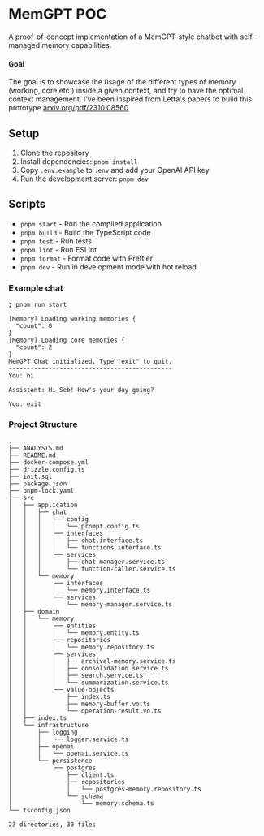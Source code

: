 # MemGPT POC

A proof-of-concept implementation of a MemGPT-style chatbot with self-managed memory capabilities.

#### Goal

The goal is to showcase the usage of the different types of memory (working, core etc.) inside a given context, and try to have the optimal context management.
I've been inspired from Letta's papers to build this prototype [arxiv.org/pdf/2310.08560](https://arxiv.org/pdf/2310.08560)

## Setup

1. Clone the repository
2. Install dependencies: `pnpm install`
3. Copy `.env.example` to `.env` and add your OpenAI API key
4. Run the development server: `pnpm dev`

## Scripts

- `pnpm start` - Run the compiled application
- `pnpm build` - Build the TypeScript code
- `pnpm test` - Run tests
- `pnpm lint` - Run ESLint
- `pnpm format` - Format code with Prettier
- `pnpm dev` - Run in development mode with hot reload

### Example chat

```
❯ pnpm run start

[Memory] Loading working memories {
  "count": 0
}
[Memory] Loading core memories {
  "count": 2
}
MemGPT Chat initialized. Type "exit" to quit.
---------------------------------------------
You: hi

Assistant: Hi Seb! How's your day going? 

You: exit
```

### Project Structure

```
.
├── ANALYSIS.md
├── README.md
├── docker-compose.yml
├── drizzle.config.ts
├── init.sql
├── package.json
├── pnpm-lock.yaml
├── src
│   ├── application
│   │   ├── chat
│   │   │   ├── config
│   │   │   │   └── prompt.config.ts
│   │   │   ├── interfaces
│   │   │   │   ├── chat.interface.ts
│   │   │   │   └── functions.interface.ts
│   │   │   └── services
│   │   │       ├── chat-manager.service.ts
│   │   │       └── function-caller.service.ts
│   │   └── memory
│   │       ├── interfaces
│   │       │   └── memory.interface.ts
│   │       └── services
│   │           └── memory-manager.service.ts
│   ├── domain
│   │   └── memory
│   │       ├── entities
│   │       │   └── memory.entity.ts
│   │       ├── repositories
│   │       │   └── memory.repository.ts
│   │       ├── services
│   │       │   ├── archival-memory.service.ts
│   │       │   ├── consolidation.service.ts
│   │       │   ├── search.service.ts
│   │       │   └── summarization.service.ts
│   │       └── value-objects
│   │           ├── index.ts
│   │           ├── memory-buffer.vo.ts
│   │           └── operation-result.vo.ts
│   ├── index.ts
│   └── infrastructure
│       ├── logging
│       │   └── logger.service.ts
│       ├── openai
│       │   └── openai.service.ts
│       └── persistence
│           └── postgres
│               ├── client.ts
│               ├── repositories
│               │   └── postgres-memory.repository.ts
│               └── schema
│                   └── memory.schema.ts
└── tsconfig.json

23 directories, 30 files
```
